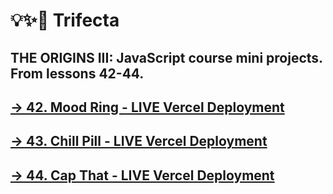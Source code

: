 # 💡✨🚀 Trifecta

## THE ORIGINS III: JavaScript course mini projects. From lessons 42-44.

## [→ 42. Mood Ring - LIVE Vercel Deployment](https://trifecta-codedex-moodring.vercel.app/)
## [→ 43. Chill Pill - LIVE Vercel Deployment](https://trifecta-codedex-moodring.vercel.app/)
## [→ 44. Cap That - LIVE Vercel Deployment](https://trifecta-codedex-moodring.vercel.app/)